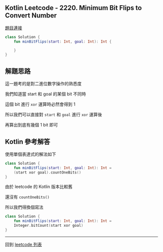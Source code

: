 ## Kotlin Leetcode - 2220. Minimum Bit Flips to Convert Number

[題目連接](https://leetcode.com/problems/minimum-bit-flips-to-convert-number/)

```kotlin
class Solution {
    fun minBitFlips(start: Int, goal: Int): Int {

    }
}
```

## 解題思路

這一題考的是對二進位數字操作的熟悉度

我們知道當 start 和 goal 的某個 bit 不同時

這個 bit 進行 `xor` 運算時必然會得到 1

所以我們可以直接對 `start` 和 `goal` 進行 `xor` 運算後

再算出到底有幾個 1 bit 即可

## Kotlin 參考解答

使用單個表達式的解法如下

```kotlin
class Solution {
    fun minBitFlips(start: Int, goal: Int): Int =
    (start xor goal).countOneBits()
}
```

由於 leetcode 的 Kotlin 版本比較舊 

還沒有 `countOneBits()`
 
所以我們得換個寫法

```kotlin
class Solution {
    fun minBitFlips(start: Int, goal: Int): Int =
    Integer.bitCount(start xor goal)
}
```

------

回到 [leetcode 列表](index.md)
